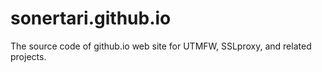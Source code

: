 # sonertari.github.io
The source code of github.io web site for UTMFW, SSLproxy, and related projects.
